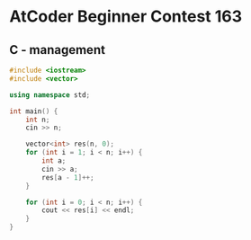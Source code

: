 # AtCoder Beginner Contest 163
## C - management
```cpp
#include <iostream>
#include <vector>

using namespace std;

int main() {
    int n;
    cin >> n;

    vector<int> res(n, 0);
    for (int i = 1; i < n; i++) {
        int a;
        cin >> a;
        res[a - 1]++;
    }

    for (int i = 0; i < n; i++) {
        cout << res[i] << endl;
    }
}
```
